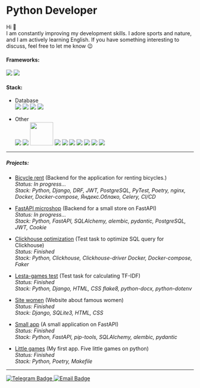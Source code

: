 # Python Developer
 Hi 👋 <br>
 I am constantly improving my development skills. I adore sports and nature, and I am actively learning English. If you have something interesting to discuss, feel free to let me know 😉

#### Frameworks:
<img src="https://img.shields.io/badge/django-4682B4?style=for-the-badge&logo=django&logoColor=white"> <img src="https://img.shields.io/badge/FastAPI-4682B4?style=for-the-badge&logo=FastAPI&logoColor=white"> 

#### Stack:
 - Database <br>
<img src="https://img.shields.io/badge/postgresql-2F4F4F?style=for-the-badge&logo=postgresql&logoColor=white"> <img src="https://img.shields.io/badge/sqlite-2F4F4F?style=for-the-badge&logo=sqlite&logoColor=white">
<img src="https://img.shields.io/badge/SQLAlchemy-2F4F4F?style=for-the-badge&logo=SQLAlchemy&logoColor=white"> <img src="https://img.shields.io/badge/Clickhouse-2F4F4F?style=for-the-badge&logo=Clickhouse&logoColor=white"> 

- Other<br>
<img src="https://img.shields.io/badge/DRF-black?style=for-the-badge&logo=django&logoColor=white"/> <img src="https://img.shields.io/badge/Pydantic-black?style=for-the-badge&logo=Pydantic&logoColor=white"/>
<img src="https://encrypted-tbn0.gstatic.com/images?q=tbn:ANd9GcThZpFJoww_XrzcCUcFi0bsf51V9e4Rx668xQ&s" style="width:62px;"> <img src="https://img.shields.io/badge/Docker-black?style=for-the-badge&logo=Docker&logoColor=white"/>
<img src="https://img.shields.io/badge/Poetry-black?style=for-the-badge&logo=Poetry&logoColor=white"/> <img src="https://img.shields.io/badge/html-black?style=for-the-badge&logo=html5&logoColor=white"/>
<img src="https://img.shields.io/badge/css-black?style=for-the-badge&logo=css3&logoColor=white"/> <img src="https://img.shields.io/badge/Poetry-black?style=for-the-badge&logo=Poetry&logoColor=white"/>
<img src="https://img.shields.io/badge/Git-black?style=for-the-badge&logo=Git&logoColor=white"/> <img src="https://img.shields.io/badge/github-black?style=for-the-badge&logo=github&logoColor=white"/>

---

##### Projects:

- [Bicycle rent] (Backend for the application for renting bicycles.)
  <br>_Status: In progress..._
  <br>_Stack: Python, Django, DRF, JWT, PostgreSQL, PyTest, Poetry, nginx, Docker, Docker-compose, Яндекс.Облако, Celery, CI/CD_

- [FastAPI microshop] (Backend for a small store on FastAPI)
  <br>_Status: In progress..._
  <br>_Stack: Python, FastAPI, SQLAlchemy, alembic, pydantic, PostgreSQL, JWT, Cookie_

- [Clickhouse optimization] (Test task to optimize SQL query for Clickhouse)
  <br>_Status: Finished_
  <br>_Stack: Python, Clickhouse, Clickhouse-driver  Docker, Docker-compose, Faker_

- [Lesta-games test] (Test task for calculating TF-IDF)
  <br>_Status: Finished_
  <br>_Stack: Python, Django, HTML, CSS flake8, python-docx, python-dotenv_

- [Site women] (Website about famous women)
  <br>_Status: Finished_
  <br>_Stack: Django, SQLite3, HTML, CSS_

- [Small app] (A small application on FastAPI)
  <br>_Status: Finished_
  <br>_Stack: Python, FastAPI, pip-tools, SQLAlchemy, alembic, pydantic_

- [Little games] (My first app. Five little games on python)
  <br>_Status: Finished_
  <br>_Stack: Python, Poetry, Makefile_

---

<div id="header" align="left">
  <div id="badges">
    <a href="https://t.me/dimnovo">
      <img src="https://img.shields.io/badge/Telegram-4682B4?style=for-the-badge&logo=telegram&logoColor=white" alt="Telegram Badge"/>
    </a>
    <a href="mailto:novozhilov812@gmail.com"> 
      <img src="https://img.shields.io/badge/email-red?style=for-the-badge&logo=gmail&logoColor=white" alt="Email Badge"/>
    </a>
  </div>
</div>


[//]: #

[Bicycle rent]: <https://github.com/Di-Nov/bicycle_rent/tree/develop>

[FastAPI microshop]: <https://github.com/Di-Nov/FastAPI_microshop>

[Clickhouse optimization]: <https://github.com/Di-Nov/clickhouse_optimization_e-comet.io>

[Lesta-games test]: <https://github.com/Di-Nov/lesta_games_test>

[Site women]: <https://github.com/Di-Nov/django_site_women>

[Small app]: <https://github.com/Di-Nov/FastAPI_test>

[Little games]: <https://github.com/Di-Nov/python-project-49>





